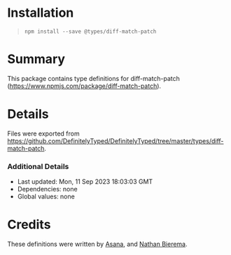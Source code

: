 # Installation
> `npm install --save @types/diff-match-patch`

# Summary
This package contains type definitions for diff-match-patch (https://www.npmjs.com/package/diff-match-patch).

# Details
Files were exported from https://github.com/DefinitelyTyped/DefinitelyTyped/tree/master/types/diff-match-patch.

### Additional Details
 * Last updated: Mon, 11 Sep 2023 18:03:03 GMT
 * Dependencies: none
 * Global values: none

# Credits
These definitions were written by [Asana](https://asana.com), and [Nathan Bierema](https://github.com/Methuselah96).

